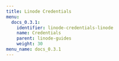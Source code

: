 ```yaml
---
title: Linode Credentials
menu:
  docs_0.3.1:
    identifier: linode-credentials-linode
    name: Credentials
    parent: linode-guides
    weight: 30
menu_name: docs_0.3.1
---
```


